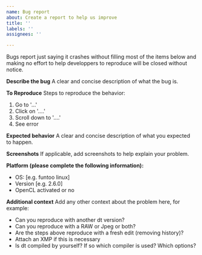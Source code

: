 ```yaml
---
name: Bug report
about: Create a report to help us improve
title: ''
labels: ''
assignees: ''

---
```


Bugs report just saying it crashes without filling most of the items
below and making no effort to help developpers to reproduce will be
closed without notice.

**Describe the bug**
A clear and concise description of what the bug is.

**To Reproduce**
Steps to reproduce the behavior:
1. Go to '...'
2. Click on '....'
3. Scroll down to '....'
4. See error

**Expected behavior**
A clear and concise description of what you expected to happen.

**Screenshots**
If applicable, add screenshots to help explain your problem.

**Platform (please complete the following information):**
 - OS: [e.g. funtoo linux]
 - Version [e.g. 2.6.0]
 - OpenCL activated or no

**Additional context**
Add any other context about the problem here, for example:
 - Can you reproduce with another dt version?
 - Can you reproduce with a RAW or Jpeg or both?
 - Are the steps above reproduce with a fresh edit (removing history)?
 - Attach an XMP if this is necessary
 - Is dt compiled by yourself? If so which compiler is used? Which options?
